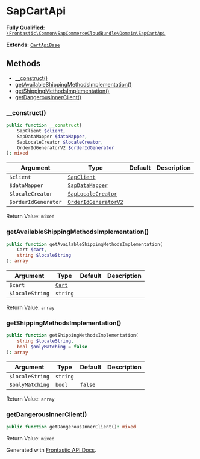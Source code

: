#  SapCartApi

**Fully Qualified**: [`\Frontastic\Common\SapCommerceCloudBundle\Domain\SapCartApi`](../../../../src/php/SapCommerceCloudBundle/Domain/SapCartApi.php)

**Extends**: [`CartApiBase`](../../CartApiBundle/Domain/CartApiBase.md)

## Methods

* [__construct()](#__construct)
* [getAvailableShippingMethodsImplementation()](#getavailableshippingmethodsimplementation)
* [getShippingMethodsImplementation()](#getshippingmethodsimplementation)
* [getDangerousInnerClient()](#getdangerousinnerclient)

### __construct()

```php
public function __construct(
    SapClient $client,
    SapDataMapper $dataMapper,
    SapLocaleCreator $localeCreator,
    OrderIdGeneratorV2 $orderIdGenerator
): mixed
```

Argument|Type|Default|Description
--------|----|-------|-----------
`$client`|[`SapClient`](SapClient.md)||
`$dataMapper`|[`SapDataMapper`](SapDataMapper.md)||
`$localeCreator`|[`SapLocaleCreator`](Locale/SapLocaleCreator.md)||
`$orderIdGenerator`|[`OrderIdGeneratorV2`](../../CartApiBundle/Domain/OrderIdGeneratorV2.md)||

Return Value: `mixed`

### getAvailableShippingMethodsImplementation()

```php
public function getAvailableShippingMethodsImplementation(
    Cart $cart,
    string $localeString
): array
```

Argument|Type|Default|Description
--------|----|-------|-----------
`$cart`|[`Cart`](../../CartApiBundle/Domain/Cart.md)||
`$localeString`|`string`||

Return Value: `array`

### getShippingMethodsImplementation()

```php
public function getShippingMethodsImplementation(
    string $localeString,
    bool $onlyMatching = false
): array
```

Argument|Type|Default|Description
--------|----|-------|-----------
`$localeString`|`string`||
`$onlyMatching`|`bool`|`false`|

Return Value: `array`

### getDangerousInnerClient()

```php
public function getDangerousInnerClient(): mixed
```

Return Value: `mixed`

Generated with [Frontastic API Docs](https://github.com/FrontasticGmbH/apidocs).
